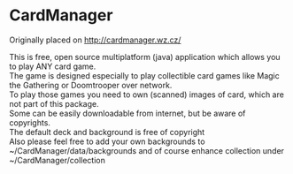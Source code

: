 # CardManager

Originally placed on http://cardmanager.wz.cz/

This is free, open source multiplatform (java) application which allows you to play ANY card game.  <br />
The game is designed especially to play collectible card games like Magic the Gathering or Doomtrooper over network.  <br />
To play those games you need to own (scanned) images of card, which are not part of this package.  <br />
Some can be easily downloadable from internet, but be aware of copyrights.  <br />
The default deck and background is free of copyright  <br />
Also please feel free to add your own backgrounds to ~/CardManager/data/backgrounds and of course enhance collection under ~/CardManager/collection  <br />

